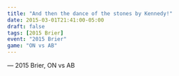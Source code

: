 ```yaml
---
title: "And then the dance of the stones by Kennedy!"
date: 2015-03-01T21:41:00-05:00
draft: false
tags: [2015 Brier]
event: "2015 Brier"
game: "ON vs AB"
---
```

— 2015 Brier, ON vs AB
<!--more--> 